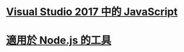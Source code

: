 # [Visual Studio 2017 中的 JavaScript](javascript/javascript-in-vs-2017.md)
# [適用於 Node.js 的工具](/visualstudio/javascript/tutorial-nodejs)

